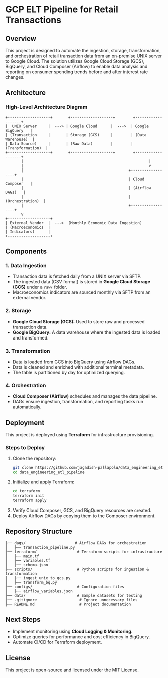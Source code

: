 # GCP ELT Pipeline for Retail Transactions

## Overview
This project is designed to automate the ingestion, storage, transformation, and orchestration of retail transaction data from an on-premise UNIX server to Google Cloud. The solution utilizes Google Cloud Storage (GCS), BigQuery, and Cloud Composer (Airflow) to enable data analysis and reporting on consumer spending trends before and after interest rate changes.

## Architecture

### **High-Level Architecture Diagram**

```
+-------------------+       +-------------------+        +-------------------+
|  UNIX Server     |  ---> | Google Cloud      |  --->  | Google BigQuery   |
| (Transaction     |       | Storage (GCS)     |        | (Data Warehouse)  |
| Data Source)     |       | (Raw Data)        |        | (Transformation)  |
+-------------------+       +-------------------+        +-------------------+
       |                                                        |
       |                                                        v
       |                                               +------------------+
       |                                               | Cloud Composer   |
       |                                               | (Airflow DAGs)   |
       |                                               | (Orchestration)  |
       |                                               +------------------+
       v
+-------------------+
| External Vendor  |  --->  (Monthly Economic Data Ingestion)
| (Macroeconomics  |
| Indicators)      |
+-------------------+
```

## Components
### 1. **Data Ingestion**
   - Transaction data is fetched daily from a UNIX server via SFTP.
   - The ingested data (CSV format) is stored in **Google Cloud Storage (GCS)** under a `raw/` folder.
   - Macroeconomics indicators are sourced monthly via SFTP from an external vendor.

### 2. **Storage**
   - **Google Cloud Storage (GCS):** Used to store raw and processed transaction data.
   - **Google BigQuery:** A data warehouse where the ingested data is loaded and transformed.

### 3. **Transformation**
   - Data is loaded from GCS into BigQuery using Airflow DAGs.
   - Data is cleaned and enriched with additional terminal metadata.
   - The table is partitioned by day for optimized querying.

### 4. **Orchestration**
   - **Cloud Composer (Airflow)** schedules and manages the data pipeline.
   - DAGs ensure ingestion, transformation, and reporting tasks run automatically.

## Deployment
This project is deployed using **Terraform** for infrastructure provisioning.

### **Steps to Deploy**
1. Clone the repository:
   ```sh
   git clone https://github.com/jagadish-pallapolu/data_engineering_etl_pipeline.git
   cd data_engineering_etl_pipeline
   ```
2. Initialize and apply Terraform:
   ```sh
   cd terraform
   terraform init
   terraform apply
   ```
3. Verify Cloud Composer, GCS, and BigQuery resources are created.
4. Deploy Airflow DAGs by copying them to the Composer environment.

## Repository Structure
```
├── dags/                      # Airflow DAGs for orchestration
│   ├── transaction_pipeline.py
├── terraform/                  # Terraform scripts for infrastructure
│   ├── main.tf
│   ├── variables.tf
│   ├── schema.json
├── scripts/                    # Python scripts for ingestion & transformation
│   ├── ingest_unix_to_gcs.py
│   ├── transform_bq.py
├── configs/                    # Configuration files
│   ├── airflow_variables.json
├── data/                       # Sample datasets for testing
├── .gitignore                   # Ignore unnecessary files
├── README.md                    # Project documentation
```

## Next Steps
- Implement monitoring using **Cloud Logging & Monitoring**.
- Optimize queries for performance and cost efficiency in BigQuery.
- Automate CI/CD for Terraform deployment.

## License
This project is open-source and licensed under the MIT License.

